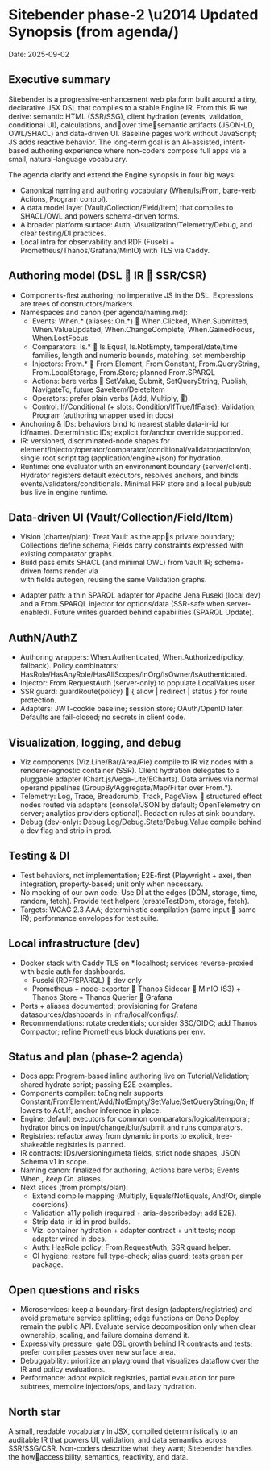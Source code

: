 # Sitebender phase-2 \u2014 Updated Synopsis (from agenda/)

Date: 2025-09-02

## Executive summary
Sitebender is a progressive-enhancement web platform built around a tiny, declarative JSX DSL that compiles to a stable Engine IR. From this IR we derive: semantic HTML (SSR/SSG), client hydration (events, validation, conditional UI), calculations, andover timesemantic artifacts (JSON-LD, OWL/SHACL) and data-driven UI. Baseline pages work without JavaScript; JS adds reactive behavior. The long-term goal is an AI-assisted, intent-based authoring experience where non-coders compose full apps via a small, natural-language vocabulary.

The agenda clarify and extend the Engine synopsis in four big ways:
- Canonical naming and authoring vocabulary (When/Is/From, bare-verb Actions, Program control).
- A data model layer (Vault/Collection/Field/Item) that compiles to SHACL/OWL and powers schema-driven forms.
- A broader platform surface: Auth, Visualization/Telemetry/Debug, and clear testing/DI practices.
- Local infra for observability and RDF (Fuseki + Prometheus/Thanos/Grafana/MinIO) with TLS via Caddy.

## Authoring model (DSL  IR  SSR/CSR)
- Components-first authoring; no imperative JS in the DSL. Expressions are trees of constructors/markers.
- Namespaces and canon (per agenda/naming.md):
  - Events: When.* (aliases: On.*)  When.Clicked, When.Submitted, When.ValueUpdated, When.ChangeComplete, When.GainedFocus, When.LostFocus
  - Comparators: Is.*  Is.Equal, Is.NotEmpty, temporal/date/time families, length and numeric bounds, matching, set membership
  - Injectors: From.*  From.Element, From.Constant, From.QueryString, From.LocalStorage, From.Store; planned From.SPARQL
  - Actions: bare verbs  SetValue, Submit, SetQueryString, Publish, NavigateTo; future SaveItem/DeleteItem
  - Operators: prefer plain verbs (Add, Multiply, )
  - Control: If/Conditional (+ slots: Condition/IfTrue/IfFalse); Validation; Program (authoring wrapper used in docs)
- Anchoring & IDs: behaviors bind to nearest stable data-ir-id (or id/name). Deterministic IDs; explicit for/anchor override supported.
- IR: versioned, discriminated-node shapes for element/injector/operator/comparator/conditional/validator/action/on; single root script tag (application/engine+json) for hydration.
- Runtime: one evaluator with an environment boundary (server/client). Hydrator registers default executors, resolves anchors, and binds events/validators/conditionals. Minimal FRP store and a local pub/sub bus live in engine runtime.

## Data-driven UI (Vault/Collection/Field/Item)
- Vision (charter/plan): Treat Vault as the apps private boundary; Collections define schema; Fields carry constraints expressed with existing comparator graphs. 
- Build pass emits SHACL (and minimal OWL) from Vault IR; schema-driven forms render via <Form collection=""> with fields autogen, reusing the same Validation graphs.
- Adapter path: a thin SPARQL adapter for Apache Jena Fuseki (local dev) and a From.SPARQL injector for options/data (SSR-safe when server-enabled). Future writes guarded behind capabilities (SPARQL Update).

## AuthN/AuthZ
- Authoring wrappers: When.Authenticated, When.Authorized(policy, fallback). Policy combinators: HasRole/HasAnyRole/HasAllScopes/InOrg/IsOwner/IsAuthenticated.
- Injector: From.RequestAuth (server-only) to populate LocalValues.user.
- SSR guard: guardRoute(policy)  { allow | redirect | status } for route protection.
- Adapters: JWT-cookie baseline; session store; OAuth/OpenID later. Defaults are fail-closed; no secrets in client code.

## Visualization, logging, and debug
- Viz components (Viz.Line/Bar/Area/Pie) compile to IR viz nodes with a renderer-agnostic container (SSR). Client hydration delegates to a pluggable adapter (Chart.js/Vega-Lite/ECharts). Data arrives via normal operand pipelines (GroupBy/Aggregate/Map/Filter over From.*).
- Telemetry: Log, Trace, Breadcrumb, Track, PageView  structured effect nodes routed via adapters (console/JSON by default; OpenTelemetry on server; analytics providers optional). Redaction rules at sink boundary.
- Debug (dev-only): Debug.Log/Debug.State/Debug.Value compile behind a dev flag and strip in prod.

## Testing & DI
- Test behaviors, not implementation; E2E-first (Playwright + axe), then integration, property-based; unit only when necessary.
- No mocking of our own code. Use DI at the edges (DOM, storage, time, random, fetch). Provide test helpers (createTestDom, storage, fetch).
- Targets: WCAG 2.3 AAA; deterministic compilation (same input  same IR); performance envelopes for test suite.

## Local infrastructure (dev)
- Docker stack with Caddy TLS on *.localhost; services reverse-proxied with basic auth for dashboards.
  - Fuseki (RDF/SPARQL)  dev only
  - Prometheus + node-exporter  Thanos Sidecar  MinIO (S3) + Thanos Store + Thanos Querier  Grafana
- Ports + aliases documented; provisioning for Grafana datasources/dashboards in infra/local/configs/.
- Recommendations: rotate credentials; consider SSO/OIDC; add Thanos Compactor; refine Prometheus block durations per env.

## Status and plan (phase-2 agenda)
- Docs app: Program-based inline authoring live on Tutorial/Validation; shared hydrate script; passing E2E examples.
- Components compiler: toEngineIr supports Constant/FromElement/Add/NotEmpty/SetValue/SetQueryString/On; If lowers to Act.If; anchor inference in place.
- Engine: default executors for common comparators/logical/temporal; hydrator binds on input/change/blur/submit and runs comparators.
- Registries: refactor away from dynamic imports to explicit, tree-shakeable registries is planned.
- IR contracts: IDs/versioning/meta fields, strict node shapes, JSON Schema v1 in scope.
- Naming canon: finalized for authoring; Actions bare verbs; Events When.*, keep On.* aliases.
- Next slices (from prompts/plan):
  - Extend compile mapping (Multiply, Equals/NotEquals, And/Or, simple coercions).
  - Validation a11y polish (required + aria-describedby; add E2E).
  - Strip data-ir-id in prod builds.
  - Viz: container hydration + adapter contract + unit tests; noop adapter wired in docs.
  - Auth: HasRole policy; From.RequestAuth; SSR guard helper.
  - CI hygiene: restore full type-check; alias guard; tests green per package.

## Open questions and risks
- Microservices: keep a boundary-first design (adapters/registries) and avoid premature service splitting; edge functions on Deno Deploy remain the public API. Evaluate service decomposition only when clear ownership, scaling, and failure domains demand it.
- Expressivity pressure: gate DSL growth behind IR contracts and tests; prefer compiler passes over new surface area.
- Debuggability: prioritize an playground that visualizes dataflow over the IR and policy evaluations.
- Performance: adopt explicit registries, partial evaluation for pure subtrees, memoize injectors/ops, and lazy hydration.

## North star
A small, readable vocabulary in JSX, compiled deterministically to an auditable IR that powers UI, validation, and data semantics across SSR/SSG/CSR. Non-coders describe what they want; Sitebender handles the howaccessibility, semantics, reactivity, and data.
